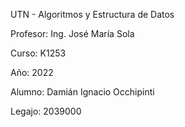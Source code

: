 UTN - Algoritmos y Estructura de Datos

Profesor: Ing. José María Sola

Curso: K1253

Año: 2022

Alumno: Damián Ignacio Occhipinti

Legajo: 2039000
